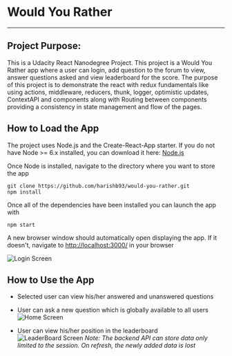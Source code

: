 # Would You Rather

---

## Project Purpose:

This is a Udacity React Nanodegree Project. This project is a Would You Rather app where a user can login, add question to the forum to view, answer questions asked and view leaderboard for the score. The purpose of this project is to demonstrate the react with redux fundamentals like using actions, middleware, reducers, thunk, logger, optimistic updates, ContextAPI and components along with Routing between components providing a consistency in state management and flow of the pages.

## How to Load the App

The project uses Node.js and the Create-React-App starter. If you do not have Node >= 6.x installed, you can download it here: [Node.js](https://nodejs.org/en/)

Once Node is installed, navigate to the directory where you want to store the app

```
git clone https://github.com/harishb93/would-you-rather.git
npm install
```

Once all of the dependencies have been installed you can launch the app with

```
npm start
```

A new browser window should automatically open displaying the app. If it doesn't, navigate to [http://localhost:3000/](http://localhost:3000/) in your browser

![Login Screen](LoginPage.JPG "login screen")

## How to Use the App

- Selected user can view his/her answered and unanswered questions
- User can ask a new question which is globally available to all users
  ![Home Screen](HomePage.JPG "home")

- User can view his/her position in the leaderboard
  ![LeaderBoard Screen](LeaderBoard.JPG "leaderboard")
_Note: The backend API can store data only limited to the session. On refresh, the newly added data is lost_